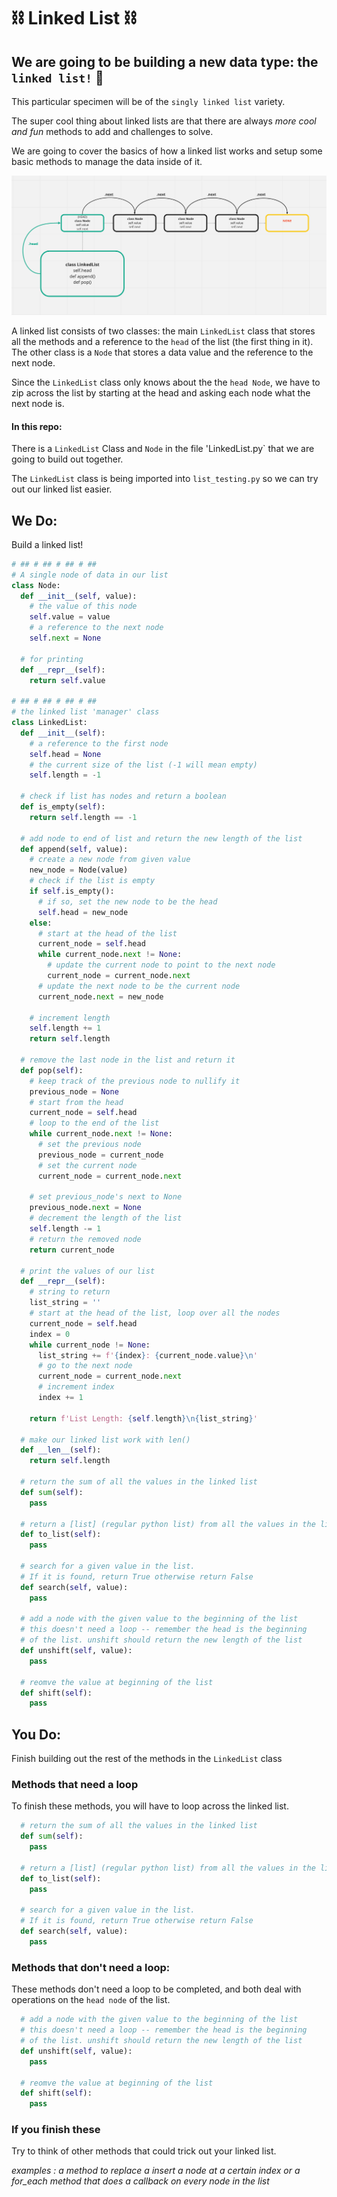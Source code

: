 # ⛓ Linked List ⛓

## We are going to be building a new data type: the `linked list!` 🎉

This particular specimen will be of the `singly linked list` variety.

 The super cool thing about linked lists are that there are always *more cool and fun* methods to add and challenges to solve. 
 
 We are going to cover the basics of how a linked list works and setup some basic methods to manage the data inside of it.

![mr links](/linky-stinky.png)

A linked list consists of two classes: the main `LinkedList` class that stores all the methods and a reference to the `head` of the list (the first thing in it). The other class is a `Node` that stores a data value and the reference to the next node.

Since the `LinkedList` class only knows about the the `head Node`, we have to zip across the list by starting at the head and asking each node what the next node is.

#### In this repo:

There is a `LinkedList` Class and `Node` in the file 'LinkedList.py` that we are going to build out together.

The `LinkedList` class is being imported into `list_testing.py` so we can try out our linked list easier.

## We Do:

Build a linked list!

```python
# ## # ## # ## # ## 
# A single node of data in our list
class Node:
  def __init__(self, value):
    # the value of this node
    self.value = value
    # a reference to the next node
    self.next = None
  
  # for printing
  def __repr__(self):
    return self.value

# ## # ## # ## # ## 
# the linked list 'manager' class
class LinkedList:
  def __init__(self):
    # a reference to the first node
    self.head = None
    # the current size of the list (-1 will mean empty)
    self.length = -1

  # check if list has nodes and return a boolean
  def is_empty(self):
    return self.length == -1

  # add node to end of list and return the new length of the list
  def append(self, value):
    # create a new node from given value 
    new_node = Node(value)
    # check if the list is empty
    if self.is_empty():
      # if so, set the new node to be the head 
      self.head = new_node
    else:
      # start at the head of the list
      current_node = self.head
      while current_node.next != None:
        # update the current node to point to the next node
        current_node = current_node.next
      # update the next node to be the current node
      current_node.next = new_node
    
    # increment length
    self.length += 1
    return self.length
  
  # remove the last node in the list and return it
  def pop(self):
    # keep track of the previous node to nullify it
    previous_node = None
    # start from the head
    current_node = self.head
    # loop to the end of the list
    while current_node.next != None:
      # set the previous node
      previous_node = current_node
      # set the current node
      current_node = current_node.next
    
    # set previous_node's next to None
    previous_node.next = None
    # decrement the length of the list
    self.length -= 1
    # return the removed node
    return current_node

  # print the values of our list
  def __repr__(self):
    # string to return
    list_string = ''
    # start at the head of the list, loop over all the nodes
    current_node = self.head
    index = 0
    while current_node != None:
      list_string += f'{index}: {current_node.value}\n'
      # go to the next node
      current_node = current_node.next
      # increment index
      index += 1 
  
    return f'List Length: {self.length}\n{list_string}'

  # make our linked list work with len()
  def __len__(self):
    return self.length

  # return the sum of all the values in the linked list
  def sum(self):
    pass

  # return a [list] (regular python list) from all the values in the linked list
  def to_list(self):
    pass

  # search for a given value in the list. 
  # If it is found, return True otherwise return False
  def search(self, value):
    pass
  
  # add a node with the given value to the beginning of the list
  # this doesn't need a loop -- remember the head is the beginning 
  # of the list. unshift should return the new length of the list
  def unshift(self, value):
    pass

  # reomve the value at beginning of the list
  def shift(self):
    pass
```

## You Do:

Finish building out the rest of the methods in the `LinkedList` class

### Methods that need a loop

To finish these methods, you will have to loop across the linked list.

```python
  # return the sum of all the values in the linked list
  def sum(self):
    pass

  # return a [list] (regular python list) from all the values in the linked list
  def to_list(self):
    pass

  # search for a given value in the list. 
  # If it is found, return True otherwise return False
  def search(self, value):
    pass
```

### Methods that don't need a loop:

These methods don't need a loop to be completed, and both deal with operations on the `head node` of the list.

```python
  # add a node with the given value to the beginning of the list
  # this doesn't need a loop -- remember the head is the beginning 
  # of the list. unshift should return the new length of the list
  def unshift(self, value):
    pass

  # reomve the value at beginning of the list
  def shift(self):
    pass
```

### If you finish these

Try to think of other methods that could trick out your linked list.

*examples : a method to replace a insert a node at a certain index or a for_each method that does a callback on every node in the list*